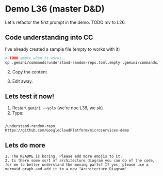 
# Demo L36 (master D&D)


Let's refactor the first prompt in the demo.
TODO mv to L26.

## Code understanding into CC

I've already created a sample file (empty to works with it)

```bash
# TODO empty when it works..
cp .gemini/commands/understand-random-repo.toml.empty .gemini/commands/understand-random-repo.toml
```

2. Copy the content

3. Edit away.

## Lets test it now!

1. Restart `gemini --yolo` (we're noe L36, we sk)
2. Type:

```

/understand-random-repo https://github.com/GoogleCloudPlatform/microservices-demo

```



## Lets do more

```
1. The README is boring. Please add more emojis to it.
2. Is there some sort of architecture diagram you can do of the code, for me to better understand the moving parts? If yes, please use a mermaid graph and add it to a new "Architecture Diagram"
```
